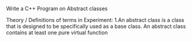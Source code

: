 Write a C++  Program on Abstract classes 

Theory / Definitions of terms in Experiment:
1.An abstract class is a class that is designed to be specifically used as a base class. An abstract class contains at least one pure virtual function

